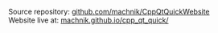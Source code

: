 Source repository: [github.com/machnik/CppQtQuickWebsite](https://github.com/machnik/CppQtQuickWebsite)  
Website live at: [machnik.github.io/cpp_qt_quick/](https://machnik.github.io/cpp_qt_quick/)
